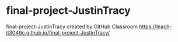 # final-project-JustinTracy
final-project-JustinTracy created by GitHub Classroom
https://leach-it3049c.github.io/final-project-JustinTracy/
